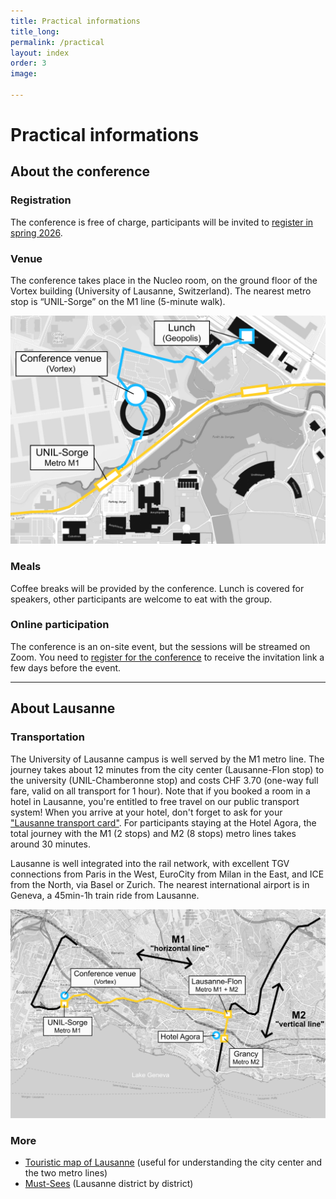 ```yaml
---
title: Practical informations
title_long: 
permalink: /practical
layout: index
order: 3
image: 

---
```


# Practical informations

## About the conference

### Registration
The conference is free of charge, participants will be invited to [register in spring 2026](https://impresso.github.io/radio-and-newspapers-conference/registration).

### Venue
The conference takes place in the Nucleo room, on the ground floor of the Vortex building (University of Lausanne, Switzerland). The nearest metro stop is “UNIL-Sorge” on the M1 line (5-minute walk).

![Campus map](https://raw.githubusercontent.com/impresso/radio-and-newspapers-conference/refs/heads/main/images/location_plan.png)

### Meals
Coffee breaks will be provided by the conference. Lunch is covered for speakers, other participants are welcome to eat with the group.

### Online participation

The conference is an on-site event, but the sessions will be streamed on Zoom. You need to [register for the conference](https://impresso.github.io/radio-and-newspapers-conference/registration) to receive the invitation link a few days before the event. 

<hr>

## About Lausanne

### Transportation
The University of Lausanne campus is well served by the M1 metro line. The journey takes about 12 minutes from the city center (Lausanne-Flon stop) to the university (UNIL-Chamberonne stop) and costs CHF 3.70 (one-way full fare, valid on all transport for 1 hour). Note that if you booked a room in a hotel in Lausanne, you're entitled to free travel on our public transport system! When you arrive at your hotel, don't forget to ask for your ["Lausanne transport card"](https://www.lausanne-tourisme.ch/en/lausanne-transport-card-and-more/). For participants staying at the Hotel Agora, the total journey with the M1 (2 stops) and M2 (8 stops) metro lines takes around 30 minutes.

Lausanne is well integrated into the rail network, with excellent TGV connections from Paris in the West, EuroCity from Milan in the East, and ICE from the North, via Basel or Zurich. The nearest international airport is in Geneva, a 45min-1h train ride from Lausanne. 

![Lausanne map](https://raw.githubusercontent.com/impresso/radio-and-newspapers-conference/refs/heads/main/images/lausanne_plan.png)

### More

* [Touristic map of Lausanne](https://issuu.com/jiempe/docs/lt_plan_ville_2023_bloca3_web_lmo?fr=xKAE9_zU1NQ) (useful for understanding the city center and the two metro lines)
* [Must-Sees](https://issuu.com/jiempe/docs/lt_incontournables_2023_en_web_dp?fr=xKAE9_zU1NQ) (Lausanne district by district)
